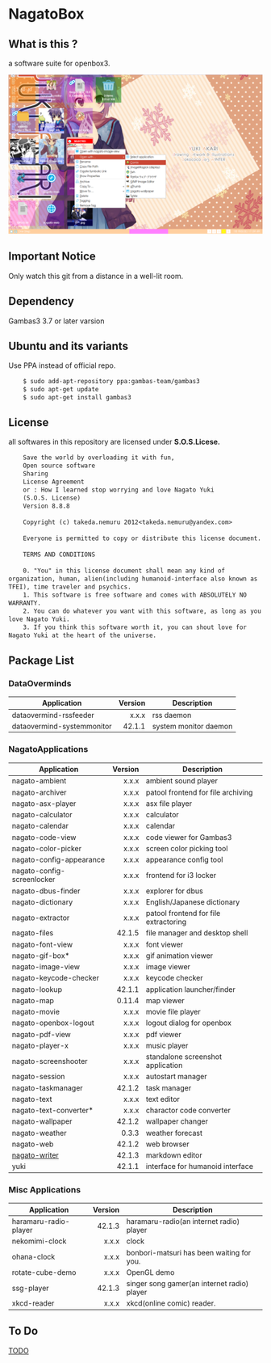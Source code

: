 # NagatoBox

## What is this ?

a software suite for openbox3.

![NAGATO_MACRO_IMAGE](./readme_extra/screenshot_001.png)

## Important Notice

Only watch this git from a distance in a well-lit room.

## Dependency

Gambas3 3.7 or later varsion

## Ubuntu and its variants

Use PPA instead of official repo.

```
    $ sudo add-apt-repository ppa:gambas-team/gambas3
    $ sudo apt-get update
    $ sudo apt-get install gambas3 
``` 

## License

all softwares in this repository are licensed under **S.O.S.Licese.**

```
    Save the world by overloading it with fun,
    Open source software
    Sharing
    License Agreement
    or : How I learned stop worrying and love Nagato Yuki
    (S.O.S. License)
    Version 8.8.8

    Copyright (c) takeda.nemuru 2012<takeda.nemuru@yandex.com>

    Everyone is permitted to copy or distribute this license document.

    TERMS AND CONDITIONS

    0. "You" in this license document shall mean any kind of organization, human, alien(including humanoid-interface also known as TFEI), time traveler and psychics.
    1. This software is free software and comes with ABSOLUTELY NO WARRANTY.
    2. You can do whatever you want with this software, as long as you love Nagato Yuki.
    3. If you think this software worth it, you can shout love for Nagato Yuki at the heart of the universe.
```

## Package List

### DataOverminds

Application			|Version	|Description
---			|----:	|----
dataovermind-rssfeeder		|x.x.x	|rss daemon
dataovermind-systemmonitor	|42.1.1	|system monitor daemon

### NagatoApplications

Application			|Version	|Description
---			|----:	|----
nagato-ambient		|x.x.x	|ambient sound player
nagato-archiver		|x.x.x	|patool frontend for file archiving
nagato-asx-player		|x.x.x	|asx file player
nagato-calculator		|x.x.x	|calculator
nagato-calendar		|x.x.x	|calendar
nagato-code-view		|x.x.x	|code viewer for Gambas3
nagato-color-picker		|x.x.x	|screen color picking tool
nagato-config-appearance	|x.x.x	|appearance config tool
nagato-config-screenlocker	|x.x.x	|frontend for i3 locker
nagato-dbus-finder		|x.x.x	|explorer for dbus
nagato-dictionary		|x.x.x	|English/Japanese dictionary
nagato-extractor		|x.x.x	|patool frontend for file extractoring
nagato-files			|42.1.5	|file manager and desktop shell
nagato-font-view		|x.x.x	|font viewer
nagato-gif-box*		|x.x.x	|gif animation viewer
nagato-image-view		|x.x.x	|image viewer
nagato-keycode-checker	|x.x.x	|keycode checker
nagato-lookup		|42.1.1	|application launcher/finder
nagato-map		|0.11.4	|map viewer
nagato-movie		|x.x.x	|movie file player
nagato-openbox-logout		|x.x.x	|logout dialog for openbox
nagato-pdf-view		|x.x.x	|pdf viewer
nagato-player-x		|x.x.x	|music player
nagato-screenshooter		|x.x.x	|standalone screenshot application
nagato-session		|x.x.x	|autostart manager
nagato-taskmanager		|42.1.2	|task manager
nagato-text			|x.x.x	|text editor
nagato-text-converter*		|x.x.x	|charactor code converter
nagato-wallpaper		|42.1.2	|wallpaper changer
nagato-weather		|0.3.3	|weather forecast
nagato-web		|42.1.2	|web browser
[nagato-writer](./readme_extra/nagato-writer)		|42.1.3	|markdown editor
yuki			|42.1.1	|interface for humanoid interface

### Misc Applications

Application			|Version	|Description
---			|----:	|----
haramaru-radio-player		|42.1.3	|haramaru-radio(an internet radio) player
nekomimi-clock		|x.x.x	|clock
ohana-clock		|x.x.x	|bonbori-matsuri has been waiting for you.
rotate-cube-demo		|x.x.x	|OpenGL demo
ssg-player			|42.1.3	|singer song gamer(an internet radio) player
xkcd-reader			|x.x.x	|xkcd(online comic) reader.

## To Do

[TODO](./readme_extra/NagatoBox_15.09_Summer_Camp_2015.md)
